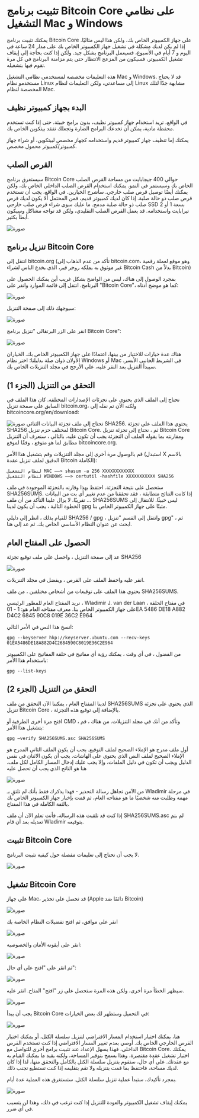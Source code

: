 # تثبيت برنامج Bitcoin Core على نظامي التشغيل Mac و Windows

يمكنك تثبيت برنامج Bitcoin Core على جهاز الكمبيوتر الخاص بك، ولكن هذا ليس مثاليًا. إذا لم يكن لديك مشكلة في تشغيل جهاز الكمبيوتر الخاص بك على مدار 24 ساعة في اليوم و 7 أيام في الأسبوع، فسيعمل البرنامج بشكل جيد. ولكن إذا كنت بحاجة إلى إيقاف تشغيل الكمبيوتر، فسيكون من المزعج الانتظار حتى يتم مزامنة البرنامج في كل مرة تقوم فيها بتشغيله.

هذه التعليمات مخصصة لمستخدمي نظامي التشغيل Mac و Windows. قد لا يحتاج مستخدمو نظام Linux إلى مساعدتي، ولكن التعليمات لنظام Linux مشابهة جدًا لتلك المخصصة لنظام Mac.

## البدء بجهاز كمبيوتر نظيف

في الواقع، تريد استخدام جهاز كمبيوتر نظيف، بدون برامج خبيثة. حتى إذا كنت تستخدم محفظة مادية، يمكن أن تخدعك البرامج الضارة وتجعلك تفقد بيتكوين الخاص بك.

يمكنك إما تنظيف جهاز كمبيوتر قديم واستخدامه كجهاز مخصص لبيتكوين، أو شراء جهاز كمبيوتر/كمبيوتر محمول مخصص.

## القرص الصلب

سيستغرق برنامج Bitcoin Core حوالي 400 جيجابايت من مساحة القرص الصلب الخاص بك وسيستمر في النمو. يمكنك استخدام القرص الصلب الداخلي الخاص بك، ولكن يمكنك أيضًا توصيل قرص صلب خارجي. سأشرح الخيارين. في الواقع، يجب أن تستخدم قرص صلب ذو حالة صلبة. إذا كان لديك كمبيوتر قديم، فمن المحتمل ألا يكون لديك قرص صلب ذو حالة صلبة مدمج. ما عليك سوى شراء قرص صلب خارجي SSD بسعة 1 أو 2 تيرابايت واستخدامه. قد يعمل القرص الصلب التقليدي، ولكن قد تواجه مشاكل وسيكون أبطأ بكثير.

![صورة](assets/1.png)

## تنزيل برنامج Bitcoin Core

انتقل إلى bitcoin.org (تأكد من عدم الذهاب إلى bitcoin.com، وهو موقع لعملة رقمية غير موثوق به يملكه روجر فير، الذي يخدع الناس لشراء Bitcoin Cash بدلاً من Bitcoin)

بمجرد الوصول إلى هناك، ليس من الواضح بشكل غريب أين يمكنك الحصول على البرنامج. انتقل إلى قائمة الموارد وانقر على "Bitcoin Core"، كما هو موضح أدناه:

![صورة](assets/2.png)

سيوجهك ذلك إلى صفحة التنزيل:

![صورة](assets/3.png)

انقر على الزر البرتقالي "تنزيل برنامج Bitcoin Core":

![صورة](assets/4.png)

هناك عدة خيارات للاختيار من بينها، اعتمادًا على جهاز الكمبيوتر الخاص بك. الخياران الأولان ذوان صلة بدليلنا؛ اختر نظام Windows أو Mac في الشريط الجانبي الأيسر. سيبدأ التنزيل بعد النقر عليه، على الأرجح في مجلد التنزيلات الخاص بك.

## التحقق من التنزيل (الجزء 1)

تحتاج إلى الملف الذي يحتوي على تجزئات الإصدارات المختلفة. كان هذا الملف في السابق على صفحة تنزيل bitcoin.org، ولكنه الآن تم نقله إلى bitcoincore.org/en/download:

![صورة](assets/5.png)
تحتاج إلى ملف تجزئة البيانات الثنائي SHA256. يحتوي هذا الملف على تجزئة SHA256 لمختلف حزم تنزيل Bitcoin Core.
ثم ، نحتاج إلى تجزئة تنزيل Bitcoin Core ومقارنته بما يقوله الملف أن التجزئة يجب أن تكون عليه. بالتالي ، سنعرف أن التنزيل مطابق لما هو متوقع ، وفقًا لموقع bitcoincore.org.

قم بالوصول مرة أخرى إلى مجلد التنزيلات وقم بتشغيل هذا الأمر (استبدل X بالاسم الدقيق لملف تنزيل عقدة Bitcoin الكاملة):

```
لنظام التشغيل MAC —–> shasum -a 256 XXXXXXXXXXXX
لنظام التشغيل WINDOWS —–> certutil -hashfile XXXXXXXXXXX SHA256
```

ستحصل على نتيجة التجزئة. احتفظ بهذا وقارنه بالتجزئة الموجودة في ملف SHA256SUMS.
إذا كانت النتائج متطابقة ، فقد تحققنا من عدم تغيير أي بت من البيانات ... تقريبًا. لا يزال علينا التأكد من أن ملف SHA256SUMS ليس خبيثًا.
للانتقال إلى الخطوة التالية ، يجب أن يكون لدينا gpg مثبتًا على جهاز الكمبيوتر الخاص بنا.

للقيام بذلك ، انظر إلى دليلي SHA256 / gpg ، وانتقل إلى القسم "تنزيل gpg" ، ثم ابحث عن عنوان النظام الأساسي الخاص بك. ثم عد إلى هنا.

## الحصول على المفتاح العام

عد إلى صفحة التنزيل ، واحصل على ملف توقيع تجزئة SHA256

![صورة](assets/6.png)

انقر عليه واحفظ الملف على القرص ، ويفضل في مجلد التنزيلات.

يحتوي هذا الملف على توقيعات من أشخاص مختلفين ، من ملف SHA256SUMS.

نريد المفتاح العام للمطور الرئيسي ، Wladimir J. van der Laan ، في مفتاح الحلقة على جهاز الكمبيوتر الخاص بنا. معرف مفتاحه العام هو:
1 - 01EA 5486 DE18 A882 D4C2 6845 90C8 019E 36C2 E964

انسخ هذا النص في الأمر التالي:

```
gpg --keyserver hkp://keyserver.ubuntu.com --recv-keys 01EA5486DE18A882D4C2684590C8019E36C2E964
```

من الفضول ، في أي وقت ، يمكنك رؤية أي مفاتيح في حلقة المفاتيح على الكمبيوتر باستخدام هذا الأمر:

```
gpg --list-keys
```

## التحقق من التنزيل (الجزء 2)

لدينا المفتاح العام ، يمكننا الآن التحقق من ملف SHA256SUMS الذي يحتوي على تجزئة تنزيل Bitcoin Core ، بالإضافة إلى توقيع هذه التجزئة.

افتح مرة أخرى الطرفية أو CMD ، وتأكد من أنك في مجلد التنزيلات. من هناك ، قم بتشغيل هذا الأمر:

```
gpg –verify SHA256SUMS.asc SHA256SUMS
```
أول ملف مدرج هو الإملاء الصحيح لملف التوقيع. يجب أن يكون الملف الثاني المدرج هو الإملاء الصحيح لملف النص الذي يحتوي على الهاشات. يجب أن يكون الاثنان في نفس الدليل ويجب أن تكون في دليل الملفات، وإلا يجب عليك إدخال المسار الكامل لكل ملف.
هنا هو الناتج الذي يجب أن تحصل عليه

![صورة](assets/7.png)

من الآمن تجاهل رسالة التحذير - فهذا يذكرك فقط بأنك لم تلتقِ بـ Wladimir في مرحلة مهمة وطلبت منه شخصيًا ما هو مفتاحه العام، ثم قمت بإخبار جهاز الكمبيوتر الخاص بك بالثقة الكاملة في هذا المفتاح.

إذا كنت قد تلقيت هذه الرسالة، فأنت تعلم الآن أن ملف SHA256SUMS.asc لم يتم تعديله بعد أن قام Wladimir بتوقيعه.

## تثبيت Bitcoin Core

لا يجب أن تحتاج إلى تعليمات مفصلة حول كيفية تثبيت البرنامج.

![صورة](assets/8.png)

## تشغيل Bitcoin Core

على جهاز Mac، قد تحصل على تحذير (Apple دائمًا ضد Bitcoin)

![صورة](assets/9.png)

انقر على موافق، ثم افتح تفضيلات النظام الخاصة بك

![صورة](assets/10.png)

انقر على أيقونة الأمان والخصوصية:

![صورة](assets/11.png)

ثم انقر على "افتح على أي حال":

![صورة](assets/12.png)

سيظهر الخطأ مرة أخرى، ولكن هذه المرة ستحصل على زر "افتح" المتاح. انقر عليه.

![صورة](assets/13.png)

يجب أن يبدأ Bitcoin Core في التحميل وستظهر لك بعض الخيارات:

![صورة](assets/14.png)

هنا، يمكنك اختيار استخدام المسار الافتراضي لتنزيل سلسلة الكتل، أو يمكنك اختيار القرص الخارجي الخاص بك. أوصي بعدم تغيير المسار الافتراضي إذا كنت تستخدم القرص الداخلي، فهذا يسهل الإعداد عند تثبيت برامج أخرى للتواصل مع Bitcoin Core.
يمكنك اختيار تشغيل عقدة مقتصرة، وهذا يسمح بتوفير المساحة، ولكنه يقيد ما يمكنك القيام به مع عقدتك. على أي حال، ستقوم بتنزيل سلسلة الكتل بالكامل والتحقق منها، لذا إذا كان لديك مساحة، فاحتفظ بما قمت بتنزيله ولا تقم بتقليمه إذا كنت تستطيع تجنب ذلك.

بمجرد تأكيدك، ستبدأ عملية تنزيل سلسلة الكتل. ستستغرق هذه العملية عدة أيام.

![صورة](assets/15.png)

يمكنك إيقاف تشغيل الكمبيوتر والعودة للتنزيل إذا كنت ترغب في ذلك، وهذا لن يتسبب في أي ضرر.